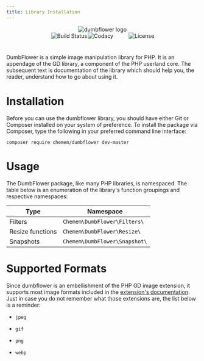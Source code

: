 ```yaml
---
title: Library Installation
---
```

<div style="display: flex; flex-wrap: nowrap; flex-flow: column; align-content: center; align-items: center; justify-content: center;">
    <img src="https://ucarecdn.com/43f41248-6a21-4428-88b7-084e1f13e050/dumbflowerlogo480x270.png" alt="dumbflower logo">
    <div style="display: flex; flex-flow: row; height: 20px; flex-wrap: nowrap; margin-bottom: 1.4rem;">
        <img alt="Build Status" style="max-width: 105px; margin-left: 2px;" onClick="location.href='https://travis-ci.org/ace411/dumbflower'" src="https://travis-ci.org/ace411/dumbflower.svg?branch=master">
        <img alt="Codacy Badge" style="max-width: 105px; margin-left: 2px;" onClick="location.href='https://www.codacy.com/app/ace411/dumbflower?utm_source=github.com&amp;utm_medium=referral&amp;utm_content=ace411/dumbflower&amp;utm_campaign=Badge_Grade'" src="https://api.codacy.com/project/badge/Grade/86961fde07564ec388c4a93582f6ba7a">
        <img alt="License" style="max-width: 105px; margin-left: 2px;" onClick="location.href='https://packagist.org/packages/chemem/dumbflower'" src="https://poser.pugx.org/chemem/dumbflower/license">
    </div>
</div>

DumbFlower is a simple image manipulation library for PHP. It is an appendage of the GD library, a component of the PHP userland core. The subsequent text is documentation of the library which should help you, the reader, understand how to go about using it.

# Installation

Before you can use the dumbflower library, you should have either Git or Composer installed on your system of preference. To install the package via Composer, type the following in your preferred command line interface:

```
composer require chemem/dumbflower dev-master
```


# Usage
 
 The DumbFlower package, like many PHP libraries, is namespaced. The table below is an enumeration of the library's function groupings and respective namespaces:

| Type             | Namespace                         |
|------------------|-----------------------------------|
| Filters          | ```Chemem\DumbFlower\Filters\```  |
| Resize functions | ```Chemem\DumbFlower\Resize\```   |
| Snapshots        | ```Chemem\DumbFlower\Snapshot\``` |

# Supported Formats

Since dumbflower is an embellishment of the PHP GD image extension, it supports most image formats included in the [extension's documentation](http://php.net/manual/en/book.image.php). Just in case you do not remember what those extensions are, the list below is a reminder:

- ```jpeg```

- ```gif```

- ```png```

- ```webp```
